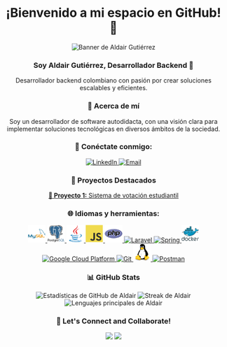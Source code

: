 <h1 align="center">¡Bienvenido a mi espacio en GitHub! 👋</h1>
<p align="center">
   <img src="https://media.licdn.com/dms/image/v2/D4D16AQHW0nSXyIupRg/profile-displaybackgroundimage-shrink_350_1400/profile-displaybackgroundimage-shrink_350_1400/0/1714619043814?e=1735776000&v=beta&t=VaX0-t4X5yNAW87LOUk3MBfR9pu6XMTUOYSO_viLEE4" alt="Banner de Aldair Gutiérrez" width="1000" />
</p>

<h3 align="center">Soy Aldair Gutiérrez, Desarrollador Backend 🚀</h3>
<p align="center">Desarrollador backend colombiano con pasión por crear soluciones escalables y eficientes.</p>



<h3 align="center">💬 Acerca de mí</h3>
<p align="center">
  Soy un desarrollador de software autodidacta, con una visión clara para implementar soluciones tecnológicas en diversos ámbitos de la sociedad.
</p>

<h3 align="center">🔗 Conéctate conmigo:</h3>
<p align="center">
 <a href="https://www.linkedin.com/in/aldair-gutierrez-guerrero" target="_blank">
    <img src="https://img.shields.io/badge/LinkedIn-0077B5?style=for-the-badge&logo=linkedin&logoColor=white" alt="LinkedIn" />
 </a>
 <a href="mailto:aldair.tucorreo@ejemplo.com">
    <img src="https://img.shields.io/badge/Email-D14836?style=for-the-badge&logo=gmail&logoColor=white" alt="Email" />
 </a>
</p>

<h3 align="center">🚀 Proyectos Destacados</h3>
<p align="center">
   <a href="https://github.com/2A2G/StudentChoice"><strong>🔗 Proyecto 1:</strong> Sistema de votación estudiantil</a><br>
</p>

<h3 align="center">🌐 Idiomas y herramientas:</h3>
<p align="center">
   <!-- Bases de datos -->
   <a href="https://www.mysql.com/" target="_blank" rel="noreferrer">
      <img src="https://raw.githubusercontent.com/devicons/devicon/master/icons/mysql/mysql-original-wordmark.svg" alt="MySQL" width="40" height="40"/>
   </a>
   <a href="https://www.postgresql.org" target="_blank" rel="noreferrer">
      <img src="https://raw.githubusercontent.com/devicons/devicon/master/icons/postgresql/postgresql-original-wordmark.svg" alt="PostgreSQL" width="40" height="40"/>
   </a>
   
   <!-- Lenguajes -->
   <a href="https://www.java.com" target="_blank" rel="noreferrer">
      <img src="https://raw.githubusercontent.com/devicons/devicon/master/icons/java/java-original.svg" alt="Java" width="40" height="40"/>
   </a>
   <a href="https://developer.mozilla.org/en-US/docs/Web/JavaScript" target="_blank" rel="noreferrer">
      <img src="https://raw.githubusercontent.com/devicons/devicon/master/icons/javascript/javascript-original.svg" alt="JavaScript" width="40" height="40"/>
   </a>
   <a href="https://www.php.net" target="_blank" rel="noreferrer">
      <img src="https://raw.githubusercontent.com/devicons/devicon/master/icons/php/php-original.svg" alt="PHP" width="40" height="40"/>
   </a>
   
   <!-- Frameworks -->
   <a href="https://laravel.com/" target="_blank" rel="noreferrer">
      <img src="https://static-00.iconduck.com/assets.00/laravel-icon-1990x2048-xawylrh0.png" alt="Laravel" width="40" height="40"/>
   </a>   
   <a href="https://spring.io/" target="_blank" rel="noreferrer">
      <img src="https://www.vectorlogo.zone/logos/springio/springio-icon.svg" alt="Spring" width="40" height="40"/>
   </a>  
   <!-- Contenedores y servidores -->
   <a href="https://www.docker.com/" target="_blank" rel="noreferrer">
      <img src="https://raw.githubusercontent.com/devicons/devicon/master/icons/docker/docker-original-wordmark.svg" alt="Docker" width="40" height="40"/>
   </a>
   <a href="https://cloud.google.com" target="_blank" rel="noreferrer">
      <img src="https://www.vectorlogo.zone/logos/google_cloud/google_cloud-icon.svg" alt="Google Cloud Platform" width="40" height="40"/>
   </a>
   
   <!-- Herramientas y otros -->
   <a href="https://git-scm.com/" target="_blank" rel="noreferrer">
      <img src="https://www.vectorlogo.zone/logos/git-scm/git-scm-icon.svg" alt="Git" width="40" height="40"/>
   </a>
   <a href="https://www.linux.org/" target="_blank" rel="noreferrer">
      <img src="https://raw.githubusercontent.com/devicons/devicon/master/icons/linux/linux-original.svg" alt="Linux" width="40" height="40"/>
   </a>
   <a href="https://postman.com" target="_blank" rel="noreferrer">
      <img src="https://www.vectorlogo.zone/logos/getpostman/getpostman-icon.svg" alt="Postman" width="40" height="40"/>
   </a>
</p>

<h3 align="center">📊 GitHub Stats</h3>
<p align="center">
   <img src="https://github-readme-stats.vercel.app/api?username=2A2G&show_icons=true&theme=radical" alt="Estadísticas de GitHub de Aldair" />
   <img src="https://github-readme-streak-stats.herokuapp.com/?user=2A2G&theme=radical" alt="Streak de Aldair" />
   <img src="https://github-readme-stats.vercel.app/api/top-langs/?username=2A2G&layout=compact&theme=radical" alt="Lenguajes principales de Aldair" />
</p>

<h3 align="center">🚀 Let's Connect and Collaborate!</h3>
<p align="center">
   <a href="https://www.linkedin.com/in/aldair-gutierrez-guerrero/" target="_blank"><img src="https://img.shields.io/badge/LinkedIn-0077B5?style=for-the-badge&logo=linkedin&logoColor=white" /></a>
   <a href="mailto:aldairgguer@gmail.com"><img src="https://img.shields.io/badge/Email-D14836?style=for-the-badge&logo=gmail&logoColor=white" /></a>
</p>
